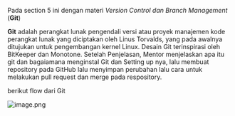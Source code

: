 Pada section 5 ini dengan materi *Version Control dan Branch Management* (**Git**) 

**Git** adalah perangkat lunak pengendali versi atau proyek manajemen kode perangkat lunak yang diciptakan oleh Linus Torvalds, yang pada awalnya ditujukan untuk pengembangan kernel Linux. Desain Git terinspirasi oleh BitKeeper dan Monotone.
Setelah Penjelasan, Mentor menjelaskan apa itu git dan bagaiamana menginstal Git dan Setting up nya, lalu membuat repository pada GitHub lalu menyimpan perubahan lalu cara untuk melakukan pull request dan merge pada respository.

berikut flow dari Git

![image.png](https://www.bitbull.it/blog/git-flow-come-funziona/gitflow-1.png)

